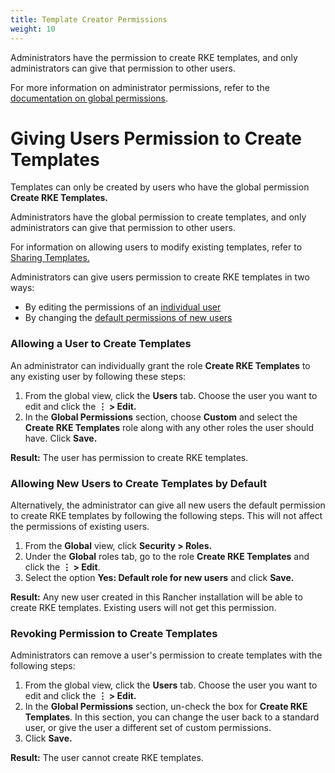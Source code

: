 ```yaml
---
title: Template Creator Permissions
weight: 10
---
```


Administrators have the permission to create RKE templates, and only administrators can give that permission to other users.

For more information on administrator permissions, refer to the [documentation on global permissions]({{<baseurl>}}/rancher/latest/en/admin-settings/rbac/global-permissions/).

# Giving Users Permission to Create Templates

Templates can only be created by users who have the global permission **Create RKE Templates.**

Administrators have the global permission to create templates, and only administrators can give that permission to other users.

For information on allowing users to modify existing templates, refer to [Sharing Templates.]({{<baseurl>}}/rancher/latest/en/admin-settings/rke-templates/template-access-and-sharing)

Administrators can give users permission to create RKE templates in two ways:

- By editing the permissions of an [individual user](#allowing-a-user-to-create-templates)
- By changing the [default permissions of new users](#allowing-new-users-to-create-templates-by-default)

### Allowing a User to Create Templates

An administrator can individually grant the role **Create RKE Templates** to any existing user by following these steps:

1. From the global view, click the **Users** tab. Choose the user you want to edit and click the **&#8942; > Edit.**
1. In the **Global Permissions** section, choose **Custom** and select the **Create RKE Templates** role along with any other roles the user should have. Click **Save.**

**Result:** The user has permission to create RKE templates.

### Allowing New Users to Create Templates by Default

Alternatively, the administrator can give all new users the default permission to create RKE templates by following the following steps. This will not affect the permissions of existing users.

1. From the **Global** view, click **Security > Roles.**
1. Under the **Global** roles tab, go to the role **Create RKE Templates** and click the **&#8942; > Edit**.
1. Select the option **Yes: Default role for new users** and click **Save.**

**Result:** Any new user created in this Rancher installation will be able to create RKE templates. Existing users will not get this permission.

### Revoking Permission to Create Templates

Administrators can remove a user's permission to create templates with the following steps:

1. From the global view, click the **Users** tab. Choose the user you want to edit and click the **&#8942; > Edit.**
1. In the **Global Permissions** section, un-check the box for **Create RKE Templates**. In this section, you can change the user back to a standard user, or give the user a different set of custom permissions.
1. Click **Save.**

**Result:** The user cannot create RKE templates.